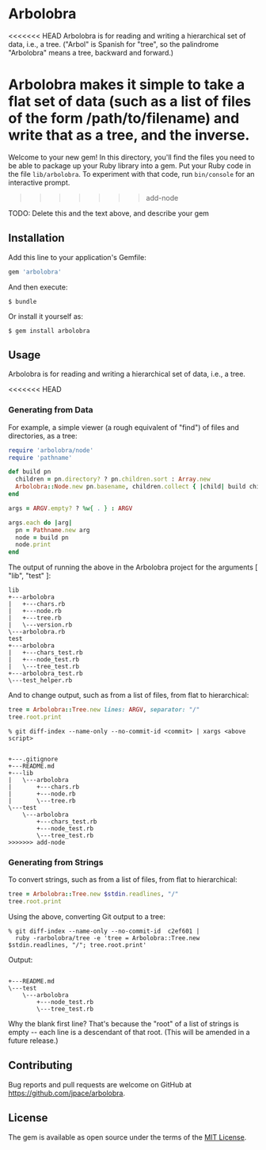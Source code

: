 # Arbolobra

<<<<<<< HEAD
Arbolobra is for reading and writing a hierarchical set of data, i.e., a tree. ("Arbol" is Spanish
for "tree", so the palindrome "Arbolobra" means a tree, backward and forward.)

Arbolobra makes it simple to take a flat set of data (such as a list of files of the form
/path/to/filename) and write that as a tree, and the inverse.
=======
Welcome to your new gem! In this directory, you'll find the files you need to be able to package up
your Ruby library into a gem. Put your Ruby code in the file `lib/arbolobra`. To experiment with
that code, run `bin/console` for an interactive prompt.
>>>>>>> add-node

TODO: Delete this and the text above, and describe your gem

## Installation

Add this line to your application's Gemfile:

```ruby
gem 'arbolobra'
```

And then execute:

    $ bundle

Or install it yourself as:

    $ gem install arbolobra

## Usage

Arbolobra is for reading and writing a hierarchical set of data, i.e., a tree.

<<<<<<< HEAD
### Generating from Data

For example, a simple viewer (a rough equivalent of "find") of files and directories, as a tree:

```ruby
require 'arbolobra/node'
require 'pathname'

def build pn
  children = pn.directory? ? pn.children.sort : Array.new
  Arbolobra::Node.new pn.basename, children.collect { |child| build child }
end

args = ARGV.empty? ? %w{ . } : ARGV

args.each do |arg|
  pn = Pathname.new arg
  node = build pn
  node.print
end
```

The output of running the above in the Arbolobra project for the arguments [ "lib", "test" ]:

```text
lib
+---arbolobra
|   +---chars.rb
|   +---node.rb
|   +---tree.rb
|   \---version.rb
\---arbolobra.rb
test
+---arbolobra
|   +---chars_test.rb
|   +---node_test.rb
|   \---tree_test.rb
+---arbolobra_test.rb
\---test_helper.rb
```

And to change output, such as from a list of files, from flat to hierarchical:

```ruby
tree = Arbolobra::Tree.new lines: ARGV, separator: "/"
tree.root.print
```

```shell
% git diff-index --name-only --no-commit-id <commit> | xargs <above script>
```

```text

+---.gitignore
+---README.md
+---lib
|   \---arbolobra
|       +---chars.rb
|       +---node.rb
|       \---tree.rb
\---test
    \---arbolobra
        +---chars_test.rb
        +---node_test.rb
        \---tree_test.rb
>>>>>>> add-node
```

### Generating from Strings

To convert strings, such as from a list of files, from flat to hierarchical:

```ruby
tree = Arbolobra::Tree.new $stdin.readlines, "/"
tree.root.print
```

Using the above, converting Git output to a tree:

```shell
% git diff-index --name-only --no-commit-id  c2ef601 |
  ruby -rarbolobra/tree -e 'tree = Arbolobra::Tree.new $stdin.readlines, "/"; tree.root.print'
```

Output:

```text

+---README.md
\---test
    \---arbolobra
        +---node_test.rb
        \---tree_test.rb
```

Why the blank first line? That's because the "root" of a list of strings is empty -- each line is a
descendant of that root. (This will be amended in a future release.)

## Contributing

Bug reports and pull requests are welcome on GitHub at https://github.com/jpace/arbolobra.

## License

The gem is available as open source under the terms of the [MIT License](http://opensource.org/licenses/MIT).
